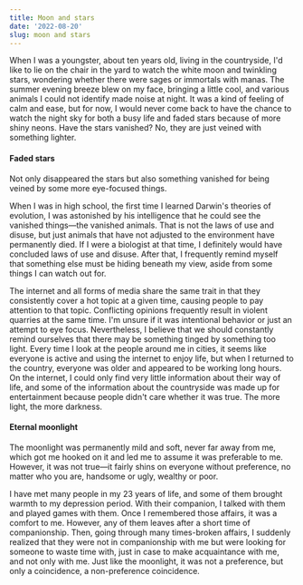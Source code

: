```yaml
---
title: Moon and stars
date: '2022-08-20'
slug: moon and stars
---
```


When I was a youngster, about ten years old, living in the countryside, I'd like to lie on the chair in the yard to watch the white moon and twinkling stars, wondering whether there were sages or immortals with manas.  The summer evening breeze blew on my face, bringing a little cool, and various animals I could not identify made noise at night. It was a kind of feeling of calm and ease, but for now, I would never come back to have the chance to watch the night sky for both a busy life and faded stars because of more shiny neons. Have the stars vanished? No, they are just veined with something lighter.

#### Faded stars

Not only disappeared the stars but also something vanished for being veined by some more eye-focused things.

When I was in high school, the first time I learned Darwin's theories of evolution, I was astonished by his intelligence that he could see the vanished things—the vanished animals. That is not the laws of use and disuse, but just animals that have not adjusted to the environment have permanently died. If I were a biologist at that time, I definitely would have concluded laws of use and disuse. After that, I frequently remind myself that something else must be hiding beneath my view, aside from some things I can watch out for.

The internet and all forms of media share the same trait in that they consistently cover a hot topic at a given time, causing people to pay attention to that topic. Conflicting opinions frequently result in violent quarries at the same time. I'm unsure if it was intentional behavior or just an attempt to eye focus. Nevertheless, I believe that we should constantly remind ourselves that there may be something tinged by something too light. Every time I look at the people around me in cities, it seems like everyone is active and using the internet to enjoy life, but when I returned to the country, everyone was older and appeared to be working long hours. On the internet, I could only find very little information about their way of life, and some of the information about the countryside was made up for entertainment because people didn't care whether it was true. The more light, the more darkness.

#### Eternal moonlight

The moonlight was permanently mild and soft, never far away from me, which got me hooked on it and led me to assume it was preferable to me. However, it was not true—it fairly shins on everyone without preference, no matter who you are, handsome or ugly, wealthy or poor.

I have met many people in my 23 years of life, and some of them brought warmth to my depression period. With their companion, I talked with them and played games with them. Once I remembered those affairs, it was a comfort to me. However, any of them leaves after a short time of companionship. Then, going through many times-broken affairs, I suddenly realized that they were not in companionship with me but were looking for someone to waste time with, just in case to make acquaintance with me, and not only with me. Just like the moonlight, it was not a preference, but only a coincidence, a non-preference coincidence.

